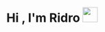 <h1 align="center">Hi , I'm Ridro <img src="https://media.giphy.com/media/hvRJCLFzcasrR4ia7z/giphy.gif" width="35"></h1>
